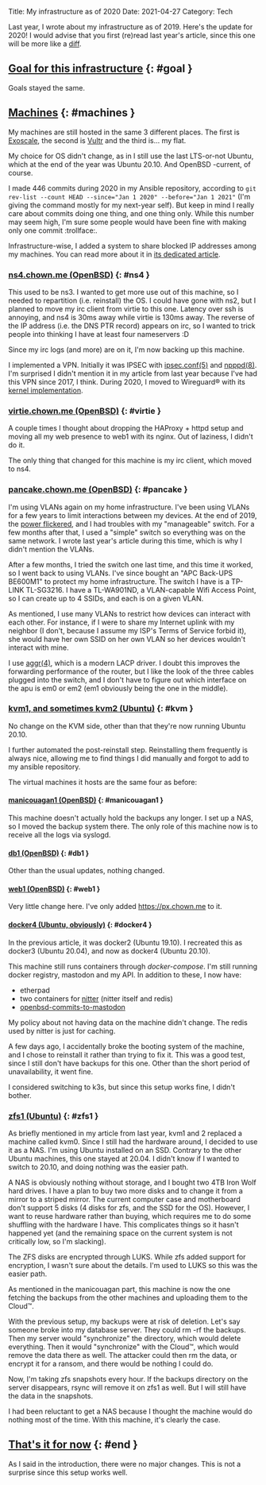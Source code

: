 Title: My infrastructure as of 2020
Date: 2021-04-27
Category: Tech

Last year, I wrote about my infrastructure as of 2019. Here's
the update for 2020! I would advise that you first (re)read
last year's article, since this one will be more like a
[diff](https://en.wikipedia.org/wiki/Diff).

## [Goal for this infrastructure](#goal) {: #goal }

Goals stayed the same.

## [Machines](#machines) {: #machines }

My machines are still hosted in the same 3 different places. The first is
[Exoscale](https://www.exoscale.com/), the second is
[Vultr](https://www.vultr.com/) and the third is... my flat.

My choice for OS didn't change, as in I still use the last LTS-or-not Ubuntu,
which at the end of the year was Ubuntu 20.10. And OpenBSD -current, of course.

I made 446 commits during 2020 in my Ansible repository, according to `git
rev-list --count HEAD --since="Jan 1 2020" --before="Jan 1 2021"` (I'm giving
the command mostly for my next-year self). But keep in mind I really care about
commits doing one thing, and one thing only. While this number may seem high,
I'm sure some people would have been fine with making only one commit
:trollface:.

Infrastructure-wise, I added a system to share blocked IP addresses among
my machines. You can read more about it in [its dedicated
article](https://chown.me/blog/acacia).

### [ns4.chown.me (OpenBSD)](#ns4) {: #ns4 }

This used to be ns3. I wanted to get more use out of this machine, so I needed
to repartition (i.e. reinstall) the OS. I could have gone with ns2, but I
planned to move my irc client from virtie to this one. Latency over ssh is
annoying, and ns4 is 30ms away while virtie is 130ms away. The reverse of the
IP address (i.e. the DNS PTR record) appears on irc, so I wanted to trick
people into thinking I have at least four nameservers :D

Since my irc logs (and more) are on it, I'm now backing up this machine.

I implemented a VPN. Initially it was IPSEC with
[ipsec.conf(5)](https://man.openbsd.org/ipsec.conf.5) and
[npppd(8)](https://man.openbsd.org/npppd.8). I'm surprised I didn't mention it
in my article from last year because I've had this VPN since 2017, I think.
During 2020, I moved to Wireguard® with its [kernel
implementation](https://man.openbsd.org/wg.4).

### [virtie.chown.me (OpenBSD)](#virtie) {: #virtie }

A couple times I thought about dropping the HAProxy + httpd setup and moving
all my web presence to web1 with its nginx. Out of laziness, I didn't do it.

The only thing that changed for this machine is my irc client, which moved to
ns4.

### [pancake.chown.me (OpenBSD)](#pancake) {: #pancake }

I'm using VLANs again on my home infrastructure. I've been using VLANs for a
few years to limit interactions between my devices. At the end of 2019, the
[power flickered](https://en.wikipedia.org/wiki/Power-line_flicker), and I had
troubles with my "manageable" switch. For a few months after that, I used a
"simple" switch so everything was on the same network. I wrote last year's
article during this time, which is why I didn't mention the VLANs.

After a few months, I tried the switch one last time, and this time it worked,
so I went back to using VLANs. I've since bought an "APC Back-UPS BE600M1"
to protect my home infrastructure.  The switch I have is a TP-LINK TL-SG3216. I
have a TL-WA901ND, a VLAN-capable Wifi Access Point, so I can create up
to 4 SSIDs, and each is on a given VLAN.

As mentioned, I use many VLANs to restrict how devices can interact with each
other. For instance, if I were to share my Internet uplink with my neighbor (I
don't, because I assume my ISP's Terms of Service forbid it), she would have
her own SSID on her own VLAN so her devices wouldn't interact with mine.

I use [aggr(4)](https://man.openbsd.org/aggr.4), which is a modern LACP driver.
I doubt this improves the forwarding performance of the router, but I like the
look of the three cables plugged into the switch, and I don't have to figure
out which interface on the apu is em0 or em2 (em1 obviously being the one in
the middle).

### [kvm1, and sometimes kvm2 (Ubuntu)](#kvm) {: #kvm }

No change on the KVM side, other than that they're now running Ubuntu 20.10.

I further automated the post-reinstall step. Reinstalling them frequently is
always nice, allowing me to find things I did manually and forgot to add to my
ansible repository.

The virtual machines it hosts are the same four as before:

#### [manicouagan1 (OpenBSD)](#manicouagan1) {: #manicouagan1 }

This machine doesn't actually hold the backups any longer. I set up a NAS, so I
moved the backup system there. The only role of this machine now is to receive
all the logs via syslogd.

#### [db1 (OpenBSD)](#db1) {: #db1 }

Other than the usual updates, nothing changed.

#### [web1 (OpenBSD)](#web1) {: #web1 }

Very little change here. I've only added <https://px.chown.me> to it.

#### [docker4 (Ubuntu, obviously)](#docker4) {: #docker4 }

In the previous article, it was docker2 (Ubuntu 19.10). I recreated this as
docker3 (Ubuntu 20.04), and now as docker4 (Ubuntu 20.10).

This machine still runs containers through *docker-compose*. I'm still running
docker registry, mastodon and my API. In addition to these, I now have:

* etherpad
* two containers for [nitter](https://github.com/zedeus/nitter) (nitter itself and redis)
* [openbsd-commits-to-mastodon](https://github.com/danieljakots/openbsd-commits-to-mastodon)

My policy about not having data on the machine didn't change. The redis used by
nitter is just for caching.

A few days ago, I accidentally broke the booting system of the machine, and I
chose to reinstall it rather than trying to fix it. This was a good test, since
I still don't have backups for this one. Other than the short period of
unavailability, it went fine.

I considered switching to k3s, but since this setup works fine, I didn't
bother.

### [zfs1 (Ubuntu)](#zfs1) {: #zfs1 }

As briefly mentioned in my article from last year, kvm1 and 2 replaced a
machine called kvm0. Since I still had the hardware around, I decided to use it
as a NAS. I'm using Ubuntu installed on an SSD. Contrary to the other Ubuntu
machines, this one stayed at 20.04. I didn't know if I wanted to switch to
20.10, and doing nothing was the easier path.

A NAS is obviously nothing without storage, and I bought two 4TB Iron Wolf hard
drives. I have a plan to buy two more disks and to change it from a mirror to a
striped mirror. The current computer case and motherboard don't support 5 disks
(4 disks for zfs, and the SSD for the OS). However, I want to reuse hardware
rather than buying, which requires me to do some shuffling with the hardware I
have. This complicates things so it hasn't happened yet (and the remaining
space on the current system is not critically low, so I'm slacking).

The ZFS disks are encrypted through LUKS. While zfs added support for
encryption, I wasn't sure about the details. I'm used to LUKS so this was the
easier path.

As mentioned in the manicouagan part, this machine is now the one fetching the
backups from the other machines and uploading them to the Cloud™.

With the previous setup, my backups were at risk of deletion. Let's say someone
broke into my database server. They could rm -rf the backups. Then my server
would "synchronize" the directory, which would delete everything. Then it would
"synchronize" with the Cloud™, which would remove the data there as well. The
attacker could then rm the data, or encrypt it for a ransom, and there would be
nothing I could do.

Now, I'm taking zfs snapshots every hour. If the backups directory on the
server disappears, rsync will remove it on zfs1 as well. But I will still have
the data in the snapshots.

I had been reluctant to get a NAS because I thought the machine would do
nothing most of the time. With this machine, it's clearly the case.

## [That's it for now](#end) {: #end }

As I said in the introduction, there were no major changes. This is not a
surprise since this setup works well.
